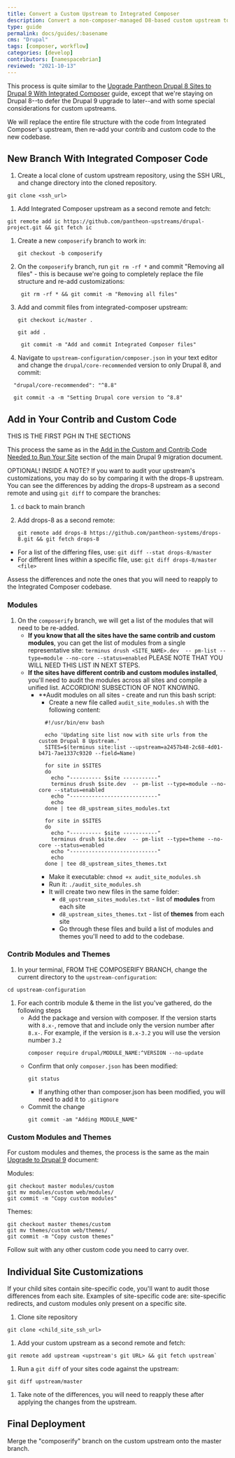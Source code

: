 ```yaml
---
title: Convert a Custom Upstream to Integrated Composer
description: Convert a non-composer-managed D8-based custom upstream to Integrated Composer
type: guide
permalink: docs/guides/:basename
cms: "Drupal"
tags: [composer, workflow]
categories: [develop]
contributors: [namespacebrian]
reviewed: "2021-10-13"
---
```


This process is quite similar to the [Upgrade Pantheon Drupal 8 Sites to Drupal 9 With Integrated Composer](/docs/guides/drupal-9-migration/upgrade-to-d9) guide, except that we're staying on Drupal 8--to defer the Drupal 9 upgrade to later--and with some special considerations for custom upstreams.

We will replace the entire file structure with the code from Integrated Composer's upstream, then re-add your contrib and custom code to the new codebase.

## New Branch With Integrated Composer Code

1. Create a local clone of custom upstream repository, using the SSH URL, and change directory into the cloned repository.
  ```bash{promptUser:user}
  git clone <ssh_url>
  ```
1. Add Integrated Composer upstream as a second remote and fetch:
  ```bash{promptUser:user}
  git remote add ic https://github.com/pantheon-upstreams/drupal-project.git && git fetch ic
  ```
1. Create a new `composerify` branch to work in:
   ```bash{promptUser:user}
   git checkout -b composerify
   ```
1. On the `composerify` branch, run `git rm -rf *` and commit "Removing all files" - this is because we're going to completely replace the file structure and re-add customizations:
   ```bash{promptUser:user}
    git rm -rf * && git commit -m "Removing all files"
    ```
1. Add and commit files from integrated-composer upstream:
   ```bash{promptUser:user}
   git checkout ic/master .
   ```
   ```bash{promptUser:user}
   git add .
   ```
    ```bash{promptUser:user}
     git commit -m "Add and commit Integrated Composer files"
   ```
1. Navigate to `upstream-configuration/composer.json` in your text editor and change the `drupal/core-recommended` version to only Drupal 8, and commit:
  ```bash{promptUser:user}
    "drupal/core-recommended": "^8.8"
  ```
  ```bash{promptUser:user}
    git commit -a -m "Setting Drupal core version to ^8.8"
  ```

## Add in Your Contrib and Custom Code

THIS IS THE FIRST PGH IN THE SECTIONS

This process the same as in the [Add in the Custom and Contrib Code Needed to Run Your Site](https://pantheon.io/docs/guides/drupal-9-migration/upgrade-to-d9#contributed-code) section of the main Drupal 9 migration document.

OPTIONAL! INSIDE A NOTE?
If you want to audit your upstream's customizations, you may do so by comparing it with the drops-8 upstream. You can see the differences by adding the drops-8 upstream as a second remote and using `git diff` to compare the branches:
1. `cd` back to main branch

1. Add drops-8 as a second remote:
   ```bash{promptUser:user}
   git remote add drops-8 https://github.com/pantheon-systems/drops-8.git && git fetch drops-8
   ```
  * For a list of the differing files, use: `git diff --stat drops-8/master`
  * For different lines within a specific file, use: `git diff drops-8/master <file>`

Assess the differences and note the ones that you will need to reapply to the Integrated Composer codebase.

### Modules

1.  On the `composerify` branch, we will get a list of the modules that will need to be re-added.
    - **If you know that all the sites have the same contrib and custom modules**, you can get the list of modules from a single representative site:
    `terminus drush <SITE_NAME>.dev  -- pm-list --type=module --no-core --status=enabled` PLEASE NOTE THAT YOU WILL NEED THIS LIST IN NEXT STEPS.
    - **If the sites have different contrib and custom modules installed**, you'll need to audit the modules across all sites and compile a unified list.
ACCORDION! SUBSECTION OF NOT KNOWING.
      - **Audit modules on all sites - create and run this bash script:
        - Create a new file called `audit_site_modules.sh` with the following content:
        ```bash{promptUser:user}
          #!/usr/bin/env bash

          echo 'Updating site list now with site urls from the custom Drupal 8 Upstream.'
          SITES=$(terminus site:list --upstream=a2457b48-2c68-4d01-b471-7ae1337c9320 --field=Name)

          for site in $SITES
          do
            echo "---------- $site -----------"
            terminus drush $site.dev  -- pm-list --type=module --no-core --status=enabled
            echo "----------------------------"
            echo
          done | tee d8_upstream_sites_modules.txt

          for site in $SITES
          do
            echo "---------- $site -----------"
            terminus drush $site.dev  -- pm-list --type=theme --no-core --status=enabled
            echo "----------------------------"
            echo
          done | tee d8_upstream_sites_themes.txt

        ```
        - Make it executable: `chmod +x audit_site_modules.sh`
        - Run it: `./audit_site_modules.sh`
        - It will create two new files in the same folder:
          - `d8_upstream_sites_modules.txt` - list of **modules** from each site
          - `d8_upstream_sites_themes.txt` - list of **themes** from each site
          - Go through these files and build a list of modules and themes you'll need to add to the codebase.

### Contrib Modules and Themes

1. In your terminal, FROM THE COMPOSERIFY BRANCH, change the current directory to the `upstream-configuration`:
  ```bash{promptUser:user}
  cd upstream-configuration
  ```

1. For each contrib module & theme in the list you've gathered, do the following steps
    - Add the package and version with composer. If the version starts with `8.x-`, remove that and include only the version number after `8.x-`.  For example, if the version is `8.x-3.2` you will use the version number `3.2`
      ```bash{promptUser:user}
      composer require drupal/MODULE_NAME:^VERSION --no-update
      ```
    - Confirm that only `composer.json` has been modified:
      ```bash{promptUser:user}
      git status
      ```
      - If anything other than composer.json has been modified, you will need to add it to `.gitignore`
    - Commit the change
      ```bash{promptUser:user}
      git commit -am "Adding MODULE_NAME"
      ```


### Custom Modules and Themes

For custom modules and themes, the process is the same as the main [Upgrade to Drupal 9](/guides/drupal-9-migration/upgrade-to-d9#modules-and-themes-1) document:

  Modules:

  ```bash{promptUser:user}
  git checkout master modules/custom
  git mv modules/custom web/modules/
  git commit -m "Copy custom modules"
  ```

  Themes:

  ```bash{promptUser:user}
  git checkout master themes/custom
  git mv themes/custom web/themes/
  git commit -m "Copy custom themes"
  ```

  Follow suit with any other custom code you need to carry over.

## Individual Site Customizations

If your child sites contain site-specific code, you'll want to audit those differences from each site. Examples of site-specific code are: site-specific redirects, and custom modules only present on a specific site.
1. Clone site repository
  ```bash{promptUser:user}
  git clone <child_site_ssh_url>
  ```
1. Add your custom upstream as a second remote and fetch:
  ```bash{promptUser:user}
  git remote add upstream <upstream's git URL> && git fetch upstream`
  ```
1. Run a `git diff` of your sites code against the upstream:
  ```bash{promptUser:user}
  git diff upstream/master
  ```
  1. Take note of the differences, you will need to reapply these after applying the changes from the upstream.

## Final Deployment

Merge the "composerify" branch on the custom upstream onto the master branch.
